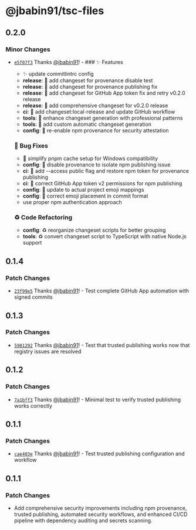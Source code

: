 # @jbabin91/tsc-files

## 0.2.0

### Minor Changes

- [`e5f07f3`](https://github.com/jbabin91/tsc-files/commit/e5f07f3c153cc9e5d6a405eb1b175534e494a792) Thanks [@jbabin91](https://github.com/jbabin91)! - ### ✨ Features
  - :sparkles: update commitlintrc config
  - **release**: 🎸 add changeset for provenance disable test
  - **release**: 🎸 add changeset for provenance publishing fix
  - **release**: 🎸 add changeset for GitHub App token fix and retry v0.2.0 release
  - **release**: 🎸 add comprehensive changeset for v0.2.0 release
  - **ci**: 🎸 add changeset:local-release and update GitHub workflow
  - **tools**: 🎸 enhance changeset generation with professional patterns
  - **tools**: 🎸 add custom automatic changeset generation
  - **config**: 🎸 re-enable npm provenance for security attestation

  ### 🐛 Bug Fixes
  - 🔧 simplify pnpm cache setup for Windows compatibility
  - **config**: 🐛 disable provenance to isolate npm publishing issue
  - **ci**: 🐛 add --access public flag and restore npm token for provenance publishing
  - **ci**: 🐛 correct GitHub App token v2 permissions for npm publishing
  - **config**: 🐛 update to actual project emoji mappings
  - **config**: 🐛 correct emoji placement in commit format
  - use proper npm authentication approach

  ### ♻️ Code Refactoring
  - **config**: ♻️ reorganize changeset scripts for better grouping
  - **tools**: ♻️ convert changeset script to TypeScript with native Node.js support

## 0.1.4

### Patch Changes

- [`23f99e5`](https://github.com/jbabin91/tsc-files/commit/23f99e5a0af12a16f6a84f161cf056b7edfdac54) Thanks [@jbabin91](https://github.com/jbabin91)! - Test complete GitHub App automation with signed commits

## 0.1.3

### Patch Changes

- [`5981292`](https://github.com/jbabin91/tsc-files/commit/5981292e2849c4b80d84d746c1f94de049648b87) Thanks [@jbabin91](https://github.com/jbabin91)! - Test that trusted publishing works now that registry issues are resolved

## 0.1.2

### Patch Changes

- [`7a1bff3`](https://github.com/jbabin91/tsc-files/commit/7a1bff3d3183712efd9c1c527616d7a9ed1679fb) Thanks [@jbabin91](https://github.com/jbabin91)! - Minimal test to verify trusted publishing works correctly

## 0.1.1

### Patch Changes

- [`cae403e`](https://github.com/jbabin91/tsc-files/commit/cae403ee1aeb11e01f44e5910746c079a3163275) Thanks [@jbabin91](https://github.com/jbabin91)! - Test trusted publishing configuration and workflow

## 0.1.1

### Patch Changes

- Add comprehensive security improvements including npm provenance, trusted publishing, automated security workflows, and enhanced CI/CD pipeline with dependency auditing and secrets scanning.

